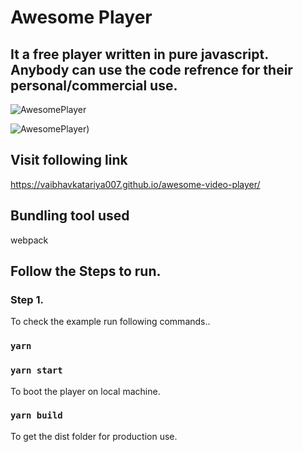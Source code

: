 # Awesome Player

## It a free player written in pure javascript. Anybody can use the code refrence for their personal/commercial use.

![AwesomePlayer](https://vaibhavkatariya007.github.io/awesome-video-player/AwsomePlayer_ScreenShot1.png)

![AwesomePlayer](https://vaibhavkatariya007.github.io/awesome-video-player/AwsomePlayer_ScreenShot2.png))

## Visit following link

https://vaibhavkatariya007.github.io/awesome-video-player/

## Bundling tool used

webpack

## Follow the Steps to run.

### Step 1.

To check the example run following commands..

### `yarn`

### `yarn start`

To boot the player on local machine.

### `yarn build`

To get the dist folder for production use.
